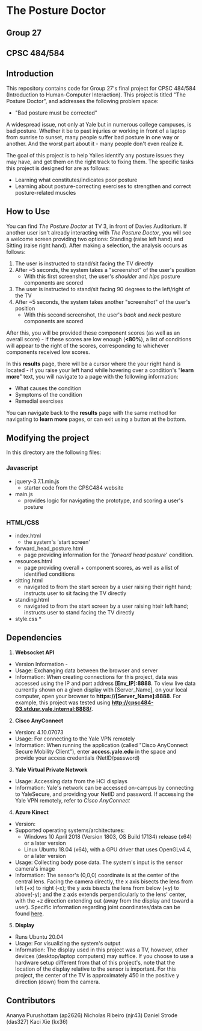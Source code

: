 # The Posture Doctor
## Group 27
## CPSC 484/584

## Introduction

This repository contains code for Group 27's final project for CPSC 484/584 (Introduction to Human-Computer Interaction). This project is titled "The Posture Doctor", and addresses the following problem space:

* "Bad posture must be corrected"

A widespread issue, not only at Yale but in numerous college campuses, is bad posture. Whether it be to past injuries or working in front of a laptop from sunrise to sunset, many people suffer bad posture in one way or another. And the worst part about it - many people don't even realize it. 

The goal of this project is to help Yalies identify any posture issues they may have, and get them on the right track to fixing them. The specific tasks this project is designed for are as follows:

* Learning what constitutes/indicates poor posture
* Learning about posture-correcting exercises to strengthen and correct posture-related muscles

## How to Use

You can find *The Posture Doctor* at TV 3, in front of Davies Auditorium. If another user isn't already interacting with *The Posture Doctor*, you will see a welcome screen providing two options: Standing (raise left hand) and Sitting (raise right hand). After making a selection, the analysis occurs as follows:

1. The user is instructed to stand/sit facing the TV directly
2. After ~5 seconds, the system takes a "screenshot" of the user's position
    * With this first screenshot, the user's *shoulder* and *hips* posture components are scored
3. The user is instructed to stand/sit facing 90 degrees to the left/right of the TV
4. After ~5 seconds, the system takes another "screenshot" of the user's position
    * With this second screenshot, the user's *back* and *neck* posture components are scored

After this, you will be provided these component scores (as well as an overall score) - if these scores are low enough (**<80%**), a list of conditions will appear to the right of the scores, corresponding to whichever components received low scores.

In this **results** page, there will be a cursor where the your right hand is located - if you raise your left hand while hovering over a condition's "**learn more**" text, you will navigate to a page with the following information:

* What causes the condition
* Symptoms of the condition
* Remedial exercises

You can navigate back to the **results** page with the same method for navigating to **learn more** pages, or can exit using a button at the bottom.

## Modifying the project

In this directory are the following files:

### Javascript
* jquery-3.7.1.min.js
    * starter code from the CPSC484 website
* main.js
    * provides logic for navigating the prototype, and scoring a user's posture

### HTML/CSS
* index.html
    * the system's 'start screen'
* forward_head_posture.html
    * page providing information for the '*forward head posture*' condition.
* resources.html
    * page providing overall + component scores, as well as a list of identified conditions
* sitting.html
    * navigated to from the start screen by a user raising their right hand; instructs user to sit facing the TV directly
* standing.html
    * navigated to from the start screen by a user raising hteir left hand; instructs user to stand facing the TV directly
* style.css
    * 

## Dependencies

1. **Websocket API**
* Version Information - 
* Usage: Exchanging data between the browser and server
* Information: When creating connections for this project, data was accessed using the IP and port address **\[Env_IP\]:8888**. To view live data currently shown on a given display with \[Server_Name\], on your local computer, open your browser to **https://\[Server_Name\]:8888**. For example, this project was tested using **http://cpsc484-03.stdusr.yale.internal:8888/**.

2. **Cisco AnyConnect**
* Version: 4.10.07073
* Usage: For connecting to the Yale VPN remotely
* Information: When running the application (called "Cisco AnyConnect Secure Mobility Client"), enter **access.yale.edu** in the space and provide your access credentials (NetID/password)

3. **Yale Virtual Private Network**
* Usage: Accessing data from the HCI displays
* Information: Yale's network can be accessed on-campus by connecting to YaleSecure, and providing your NetID and password. If accessing the Yale VPN remotely, refer to *Cisco AnyConnect*

4. **Azure Kinect**
* Version: 
* Supported operating systems/architectures:
    * Windows 10 April 2018 (Version 1803, OS Build 17134) release (x64) or a later version
    * Linux Ubuntu 18.04 (x64), with a GPU driver that uses OpenGLv4.4, or a later version
* Usage: Collecting body pose data. The system's input is the sensor camera's image
* Information: The sensor's (0,0,0) coordinate is at the center of the central lens. Facing the camera directly, the x axis bisects the lens from left (+x) to right (-x); the y axis bisects the lens from below (+y) to above(-y); and the z axis extends perpendicularly to the lens' center, with the +z direction extending out (away from the display and toward a user). Specific information regarding joint coordinates/data can be found [here](https://learn.microsoft.com/en-us/azure/kinect-dk/body-joints).

5. **Display**
* Runs Ubuntu 20.04
* Usage: For visualizing the system's output
* Information: The display used in this project was a TV, however, other devices (desktop/laptop computers) may suffice. If you choose to use a hardware setup different from that of this project's, note that the location of the display relative to the sensor is important. For this project, the center of the TV is approximately 450 in the positive y direction (down) from the camera. 


## Contributors

Ananya Purushottam (ap2626)
Nicholas Ribeiro (njr43)
Daniel Strode (das327)
Kaci Xie (kx36)
